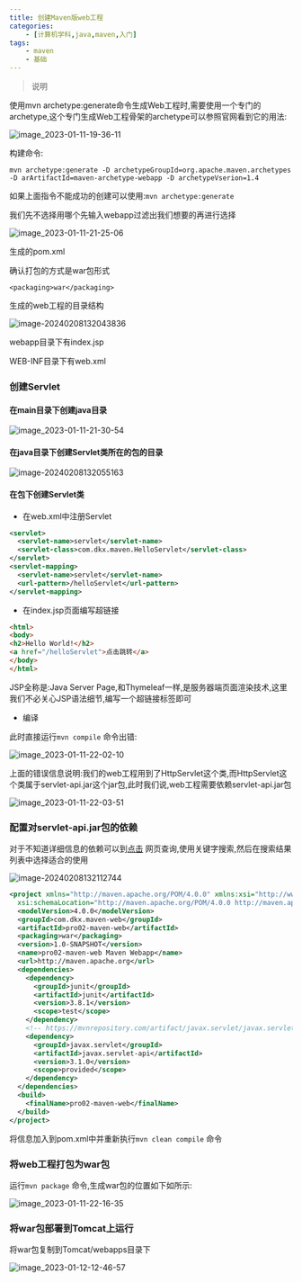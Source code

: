 ```yaml
---
title: 创建Maven版web工程
categories:
    - [计算机学科,java,maven,入门]
tags:
    - maven
    - 基础
---
```


> 说明

使用mvn archetype:generate命令生成Web工程时,需要使用一个专门的archetype,这个专门生成Web工程骨架的archetype可以参照官网看到它的用法:

![image_2023-01-11-19-36-11](https://raw.githubusercontent.com/PigPigLetsGo/imeages/master/image_2023-01-11-19-36-11.png)

构建命令:

```
mvn archetype:generate -D archetypeGroupId=org.apache.maven.archetypes -D arArtifactId=maven-archetype-webapp -D archetypeVserion=1.4
```

如果上面指令不能成功的创建可以使用:`mvn archetype:generate` 

我们先不选择用哪个先输入webapp过滤出我们想要的再进行选择

![image_2023-01-11-21-25-06](https://raw.githubusercontent.com/PigPigLetsGo/imeages/master/image_2023-01-11-21-25-06.png)

生成的pom.xml

确认打包的方式是war包形式

```
<packaging>war</packaging>
```

生成的web工程的目录结构

![image-20240208132043836](https://raw.githubusercontent.com/PigPigLetsGo/imeages/master/image-20240208132043836.png)

webapp目录下有index.jsp

WEB-INF目录下有web.xml

### 创建Servlet

#### 在main目录下创建java目录

![image_2023-01-11-21-30-54](https://raw.githubusercontent.com/PigPigLetsGo/imeages/master/image_2023-01-11-21-30-54.png)

#### 在java目录下创建Servlet类所在的包的目录

![image-20240208132055163](https://raw.githubusercontent.com/PigPigLetsGo/imeages/master/image-20240208132055163.png)

#### 在包下创建Servlet类

- 在web.xml中注册Servlet

```xml
<servlet>
  <servlet-name>servlet</servlet-name>
  <servlet-class>com.dkx.maven.HelloServlet</servlet-class>
</servlet>
<servlet-mapping>
  <servlet-name>servlet</servlet-name>
  <url-pattern>/helloServlet</url-pattern>
</servlet-mapping>
```

- 在index.jsp页面编写超链接

```html
<html>
<body>
<h2>Hello World!</h2>
<a href="/helloServlet">点击跳转</a>
</body>
</html>
```

JSP全称是:Java Server Page,和Thymeleaf一样,是服务器端页面渲染技术,这里我们不必关心JSP语法细节,编写一个超链接标签即可

- 编译

此时直接运行`mvn compile` 命令出错:

![image_2023-01-11-22-02-10](https://raw.githubusercontent.com/PigPigLetsGo/imeages/master/image_2023-01-11-22-02-10.png)

上面的错误信息说明:我们的web工程用到了HttpServlet这个类,而HttpServlet这个类属于servlet-api.jar这个jar包,此时我们说,web工程需要依赖servlet-api.jar包

![image_2023-01-11-22-03-51](https://raw.githubusercontent.com/PigPigLetsGo/imeages/master/image_2023-01-11-22-03-51.png)

### 配置对servlet-api.jar包的依赖

对于不知道详细信息的依赖可以到[点击](https://mvnrepository.com/) 网页查询,使用关键字搜索,然后在搜索结果列表中选择适合的使用

![image-20240208132112744](https://raw.githubusercontent.com/PigPigLetsGo/imeages/master/image-20240208132112744.png)

```xml
<project xmlns="http://maven.apache.org/POM/4.0.0" xmlns:xsi="http://www.w3.org/2001/XMLSchema-instance"
  xsi:schemaLocation="http://maven.apache.org/POM/4.0.0 http://maven.apache.org/maven-v4_0_0.xsd">
  <modelVersion>4.0.0</modelVersion>
  <groupId>com.dkx.maven-web</groupId>
  <artifactId>pro02-maven-web</artifactId>
  <packaging>war</packaging>
  <version>1.0-SNAPSHOT</version>
  <name>pro02-maven-web Maven Webapp</name>
  <url>http://maven.apache.org</url>
  <dependencies>
    <dependency>
      <groupId>junit</groupId>
      <artifactId>junit</artifactId>
      <version>3.8.1</version>
      <scope>test</scope>
    </dependency>
    <!-- https://mvnrepository.com/artifact/javax.servlet/javax.servlet-api -->
    <dependency>
      <groupId>javax.servlet</groupId>
      <artifactId>javax.servlet-api</artifactId>
      <version>3.1.0</version>
      <scope>provided</scope>
    </dependency>
  </dependencies>
  <build>
    <finalName>pro02-maven-web</finalName>
  </build>
</project>
```

将信息加入到pom.xml中并重新执行`mvn clean compile` 命令

### 将web工程打包为war包

运行`mvn package` 命令,生成war包的位置如下如所示:

![image_2023-01-11-22-16-35](https://raw.githubusercontent.com/PigPigLetsGo/imeages/master/image_2023-01-11-22-16-35.png)

### 将war包部署到Tomcat上运行

将war包复制到Tomcat/webapps目录下

![image_2023-01-12-12-46-57](https://raw.githubusercontent.com/PigPigLetsGo/imeages/master/image_2023-01-12-12-46-57.png)



